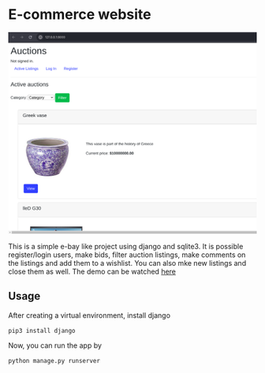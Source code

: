 # E-commerce website


<p align="center">
  <img src="./screenshots/homepage.png" alt="HomePage" width="600"/>
</p>


This is a simple e-bay like project using django and sqlite3. It is possible register/login users, make bids, filter auction listings, make comments on the listings and add them to a wishlist. You can also mke new listings and close them as well. The demo can be watched [here](https://youtu.be/AXfDrMC3Z6A?si=zUXYXSK8DxNMi2Sn)


## Usage

After creating a virtual environment, install django

```
pip3 install django
```

Now, you can run the app by 

```
python manage.py runserver
```
